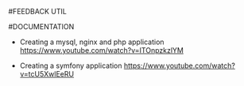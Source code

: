 #FEEDBACK UTIL

#DOCUMENTATION
- Creating a mysql, nginx and php application
  https://www.youtube.com/watch?v=ITOnpzkzlYM
  
- Creating a symfony application
  https://www.youtube.com/watch?v=tcU5XwlEeRU